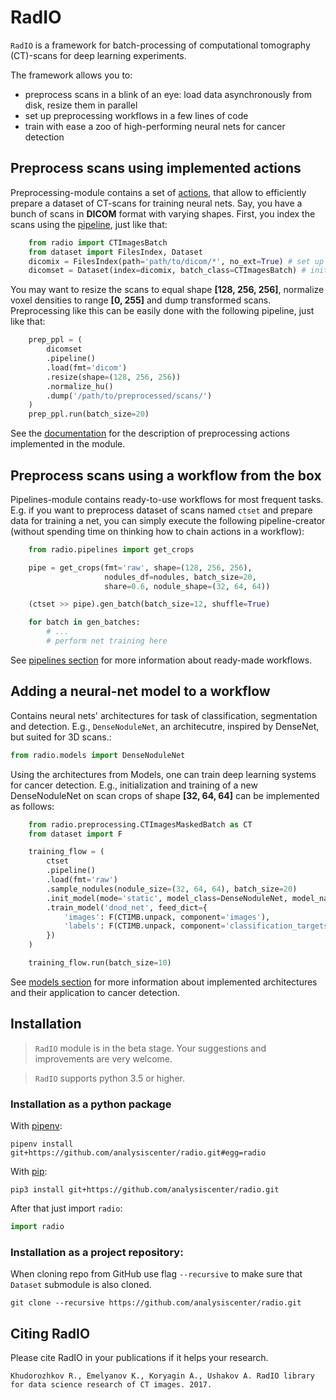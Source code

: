 # RadIO

`RadIO` is a framework for batch-processing of computational
tomography (CT)-scans for deep learning experiments.

The framework allows you to:
- preprocess scans in a blink of an eye: load data asynchronously from disk, resize them in parallel
- set up preprocessing workflows in a few lines of code
- train with ease a zoo of high-performing neural nets for cancer detection

## Preprocess scans using implemented actions
Preprocessing-module contains a set of [actions](https://github.com/analysiscenter/dataset), that allow to efficiently prepare a dataset of CT-scans for training neural nets.
Say, you have a bunch of scans in **DICOM** format with varying shapes.
First, you index the scans using the [pipeline](https://analysiscenter.github.io/radio/intro/pipeline.html), just like that:
```python
    from radio import CTImagesBatch
    from dataset import FilesIndex, Dataset
    dicomix = FilesIndex(path='path/to/dicom/*', no_ext=True) # set up the index
    dicomset = Dataset(index=dicomix, batch_class=CTImagesBatch) # init the dataset of dicom files
```
You may want to resize the scans to equal shape **[128, 256, 256]**,
normalize voxel densities to range **[0, 255]** and dump transformed
scans. Preprocessing like this can be easily done with the following
pipeline, just like that:

```python
    prep_ppl = (
        dicomset
        .pipeline()
        .load(fmt='dicom')
        .resize(shape=(128, 256, 256))
        .normalize_hu()
        .dump('/path/to/preprocessed/scans/')
    )
    prep_ppl.run(batch_size=20)
```

See the [documentation](https://analysiscenter.github.io/radio/intro/preprocessing.html) for the description of
preprocessing actions implemented in the module.

## Preprocess scans using a workflow from the box
Pipelines-module contains ready-to-use workflows for most frequent tasks.
E.g. if you want to preprocess dataset of scans named ``ctset`` and
prepare data for training a net, you can simply execute the following
pipeline-creator (without spending time on thinking how to chain actions in
a workflow):

```python
    from radio.pipelines import get_crops

    pipe = get_crops(fmt='raw', shape=(128, 256, 256),
                     nodules_df=nodules, batch_size=20,
                     share=0.6, nodule_shape=(32, 64, 64))

    (ctset >> pipe).gen_batch(batch_size=12, shuffle=True)

    for batch in gen_batches:
        # ...
        # perform net training here
```
See [pipelines section](https://analysiscenter.github.io/radio/intro/pipelines.html) for more information about
ready-made workflows.

## Adding a neural-net model to a workflow
Contains neural nets' architectures for task of classification,
segmentation and detection. E.g., ``DenseNoduleNet``, an architecutre,
inspired by DenseNet, but suited for 3D scans.:
```python
from radio.models import DenseNoduleNet
```

Using the architectures from Models, one can train deep learning systems
for cancer detection. E.g., initialization and training of a new DenseNoduleNet
on scan crops of shape **[32, 64, 64]** can be implemented as follows:
```python
    from radio.preprocessing.CTImagesMaskedBatch as CT
    from dataset import F

    training_flow = (
        ctset
        .pipeline()
        .load(fmt='raw')
        .sample_nodules(nodule_size=(32, 64, 64), batch_size=20)
        .init_model(mode='static', model_class=DenseNoduleNet, model_name='dnod_net')
        .train_model('dnod_net', feed_dict={
            'images': F(CTIMB.unpack, component='images'),
            'labels': F(CTIMB.unpack, component='classification_targets')
        })
    )

    training_flow.run(batch_size=10)
```
See [models section](https://analysiscenter.github.io/radio/intro/models.html) for more information about implemented architectures and their application to cancer detection.

## Installation

> `RadIO` module is in the beta stage. Your suggestions and improvements are very welcome.

> `RadIO` supports python 3.5 or higher.


### Installation as a python package

With [pipenv](https://docs.pipenv.org/):

    pipenv install git+https://github.com/analysiscenter/radio.git#egg=radio

With [pip](https://pip.pypa.io/en/stable/):

    pip3 install git+https://github.com/analysiscenter/radio.git

After that just import `radio`:
```python
import radio
```


### Installation as a project repository:

When cloning repo from GitHub use flag ``--recursive`` to make sure that ``Dataset`` submodule is also cloned.

    git clone --recursive https://github.com/analysiscenter/radio.git


## Citing RadIO

Please cite RadIO in your publications if it helps your research.

    Khudorozhkov R., Emelyanov K., Koryagin A., Ushakov A. RadIO library for data science research of CT images. 2017.